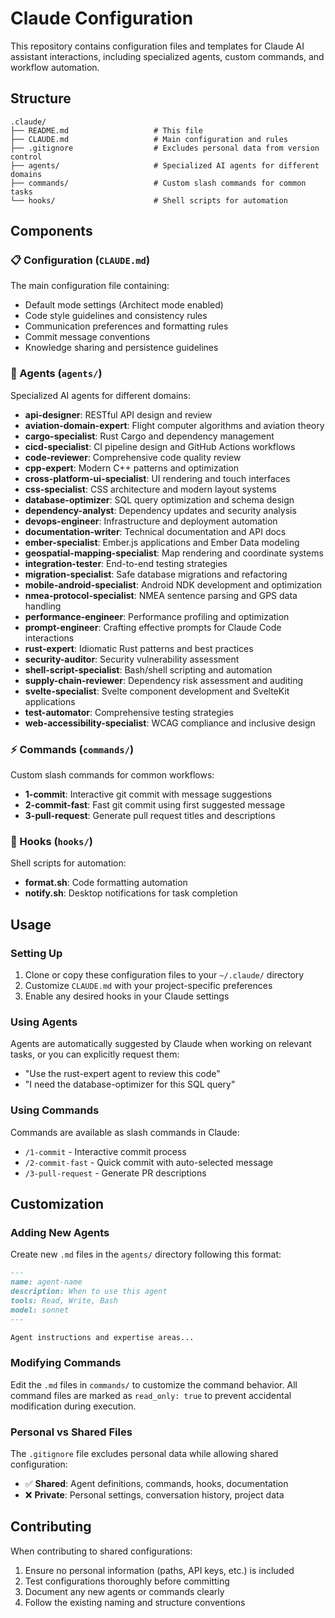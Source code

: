 # Claude Configuration

This repository contains configuration files and templates for Claude AI assistant interactions, including specialized agents, custom commands, and workflow automation.

## Structure

```
.claude/
├── README.md                   # This file
├── CLAUDE.md                   # Main configuration and rules
├── .gitignore                  # Excludes personal data from version control
├── agents/                     # Specialized AI agents for different domains
├── commands/                   # Custom slash commands for common tasks
└── hooks/                      # Shell scripts for automation
```

## Components

### 📋 Configuration (`CLAUDE.md`)
The main configuration file containing:
- Default mode settings (Architect mode enabled)
- Code style guidelines and consistency rules
- Communication preferences and formatting rules
- Commit message conventions
- Knowledge sharing and persistence guidelines

### 🤖 Agents (`agents/`)
Specialized AI agents for different domains:
- **api-designer**: RESTful API design and review
- **aviation-domain-expert**: Flight computer algorithms and aviation theory
- **cargo-specialist**: Rust Cargo and dependency management
- **cicd-specialist**: CI pipeline design and GitHub Actions workflows
- **code-reviewer**: Comprehensive code quality review
- **cpp-expert**: Modern C++ patterns and optimization
- **cross-platform-ui-specialist**: UI rendering and touch interfaces
- **css-specialist**: CSS architecture and modern layout systems
- **database-optimizer**: SQL query optimization and schema design
- **dependency-analyst**: Dependency updates and security analysis
- **devops-engineer**: Infrastructure and deployment automation
- **documentation-writer**: Technical documentation and API docs
- **ember-specialist**: Ember.js applications and Ember Data modeling
- **geospatial-mapping-specialist**: Map rendering and coordinate systems
- **integration-tester**: End-to-end testing strategies
- **migration-specialist**: Safe database migrations and refactoring
- **mobile-android-specialist**: Android NDK development and optimization
- **nmea-protocol-specialist**: NMEA sentence parsing and GPS data handling
- **performance-engineer**: Performance profiling and optimization
- **prompt-engineer**: Crafting effective prompts for Claude Code interactions
- **rust-expert**: Idiomatic Rust patterns and best practices
- **security-auditor**: Security vulnerability assessment
- **shell-script-specialist**: Bash/shell scripting and automation
- **supply-chain-reviewer**: Dependency risk assessment and auditing
- **svelte-specialist**: Svelte component development and SvelteKit applications
- **test-automator**: Comprehensive testing strategies
- **web-accessibility-specialist**: WCAG compliance and inclusive design

### ⚡ Commands (`commands/`)
Custom slash commands for common workflows:
- **1-commit**: Interactive git commit with message suggestions
- **2-commit-fast**: Fast git commit using first suggested message
- **3-pull-request**: Generate pull request titles and descriptions

### 🔧 Hooks (`hooks/`)
Shell scripts for automation:
- **format.sh**: Code formatting automation
- **notify.sh**: Desktop notifications for task completion

## Usage

### Setting Up
1. Clone or copy these configuration files to your `~/.claude/` directory
2. Customize `CLAUDE.md` with your project-specific preferences
3. Enable any desired hooks in your Claude settings

### Using Agents
Agents are automatically suggested by Claude when working on relevant tasks, or you can explicitly request them:
- "Use the rust-expert agent to review this code"
- "I need the database-optimizer for this SQL query"

### Using Commands
Commands are available as slash commands in Claude:
- `/1-commit` - Interactive commit process
- `/2-commit-fast` - Quick commit with auto-selected message  
- `/3-pull-request` - Generate PR descriptions

## Customization

### Adding New Agents
Create new `.md` files in the `agents/` directory following this format:
```markdown
---
name: agent-name
description: When to use this agent
tools: Read, Write, Bash
model: sonnet
---

Agent instructions and expertise areas...
```

### Modifying Commands
Edit the `.md` files in `commands/` to customize the command behavior. All command files are marked as `read_only: true` to prevent accidental modification during execution.

### Personal vs Shared Files
The `.gitignore` file excludes personal data while allowing shared configuration:
- ✅ **Shared**: Agent definitions, commands, hooks, documentation
- ❌ **Private**: Personal settings, conversation history, project data

## Contributing

When contributing to shared configurations:
1. Ensure no personal information (paths, API keys, etc.) is included
2. Test configurations thoroughly before committing
3. Document any new agents or commands clearly
4. Follow the existing naming and structure conventions
